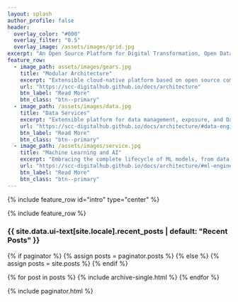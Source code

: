 ```yaml
---
layout: splash
author_profile: false
header:
  overlay_color: "#000"
  overlay_filter: "0.5"
  overlay_image: /assets/images/grid.jpg
excerpt: "An Open Source Platform for Digital Transformation, Open Data and Open Service Management"
feature_row:
  - image_path: assets/images/gears.jpg
    title: "Modular Architecture"
    excerpt: "Extensible cloud-native platform based on open source components"
    url: "https://scc-digitalhub.github.io/docs/architecture"
    btn_label: "Read More"
    btn_class: "btn--primary"
  - image_path: /assets/images/data.jpg
    title: "Data Services"
    excerpt: "Extensible platform for data management, exposure, and Data Mesh scenarios"
    url: "https://scc-digitalhub.github.io/docs/architecture/#data-engineering"
    btn_label: "Read More"
    btn_class: "btn--primary"
  - image_path: /assets/images/service.jpg
    title: "Machine Learning and AI"
    excerpt: "Embracing the complete lifecycle of ML models, from data preparation and training to experiments-tracking and model-serving."
    url: "https://scc-digitalhub.github.io/docs/architecture/#ml-engineering"
    btn_label: "Read More"
    btn_class: "btn--primary"
---
```


{% include feature_row id="intro" type="center" %}

{% include feature_row %}

<h3 class="archive__subtitle">{{ site.data.ui-text[site.locale].recent_posts | default: "Recent Posts" }}</h3>

{% if paginator %}
  {% assign posts = paginator.posts %}
{% else %}
  {% assign posts = site.posts %}
{% endif %}

{% for post in posts %}
  {% include archive-single.html %}
{% endfor %}

{% include paginator.html %}